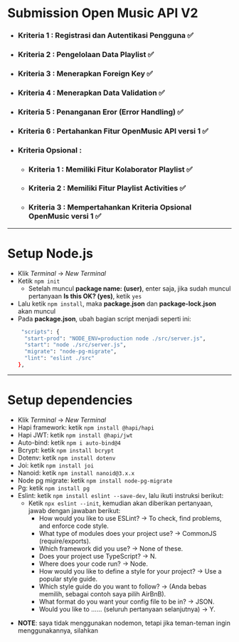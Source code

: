 # Submission Open Music API V2
- ### Kriteria 1 : Registrasi dan Autentikasi Pengguna ✅
- ### Kriteria 2 : Pengelolaan Data Playlist ✅
- ### Kriteria 3 : Menerapkan Foreign Key ✅
- ### Kriteria 4 : Menerapkan Data Validation ✅
- ### Kriteria 5 : Penanganan Eror (Error Handling) ✅
- ### Kriteria 6 : Pertahankan Fitur OpenMusic API versi 1 ✅
- ### Kriteria Opsional :
  - ### Kriteria 1 : Memiliki Fitur Kolaborator Playlist ✅
  - ### Kriteria 2 : Memiliki Fitur Playlist Activities ✅
  - ### Kriteria 3 : Mempertahankan Kriteria Opsional  OpenMusic versi 1 ✅

---
# Setup Node.js
- Klik *Terminal* -> *New Terminal*
- Ketik `npm init`
  * Setelah muncul **package name: (user)**, enter saja, jika sudah muncul pertanyaan **Is this OK? (yes)**, ketik `yes`
- Lalu ketik `npm install`, maka **package.json** dan **package-lock.json** akan muncul
- Pada **package.json**, ubah bagian script menjadi seperti ini:
  ```bash
   "scripts": {
    "start-prod": "NODE_ENV=production node ./src/server.js",
    "start": "node ./src/server.js",
    "migrate": "node-pg-migrate",
    "lint": "eslint ./src"
  },
  ```

---
# Setup dependencies
- Klik *Terminal* -> *New Terminal*
- Hapi framework: ketik `npm install @hapi/hapi`
- Hapi JWT: ketik `npm install @hapi/jwt`
- Auto-bind: ketik `npm i auto-bind@4`
- Bcrypt: ketik `npm install bcrypt`
- Dotenv: ketik `npm install dotenv`
- Joi: ketik `npm install joi`
- Nanoid: ketik `npm install nanoid@3.x.x`
- Node pg migrate: ketik `npm install node-pg-migrate`
- Pg: ketik `npm install pg`
- Eslint: ketik `npm install eslint --save-dev`, lalu ikuti instruksi berikut:
    * Ketik `npx eslint --init`, kemudian akan diberikan pertanyaan, jawab dengan jawaban berikut:
        * How would you like to use ESLint? -> To check, find problems, and enforce code style.
        * What type of modules does your project use? -> CommonJS (require/exports).
        * Which framework did you use? -> None of these. 
        * Does your project use TypeScript? -> N.
        * Where does your code run? -> Node.
        * How would you like to define a style for your project? -> Use a popular style guide.
        * Which style guide do you want to follow? -> (Anda bebas memilih, sebagai contoh saya pilih AirBnB).
        * What format do you want your config file to be in? -> JSON.
        * Would you like to …… (seluruh pertanyaan selanjutnya) -> Y.
    
* **NOTE**: saya tidak menggunakan nodemon, tetapi jika teman-teman ingin menggunakannya, silahkan
